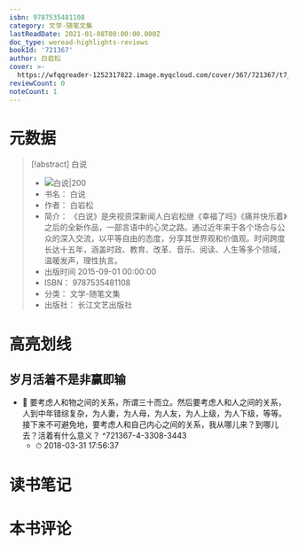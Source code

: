 ```yaml
---
isbn: 9787535481108
category: 文学-随笔文集
lastReadDate: 2021-01-08T00:00:00.000Z
doc_type: weread-highlights-reviews
bookId: '721367'
author: 白岩松
cover: >-
  https://wfqqreader-1252317822.image.myqcloud.com/cover/367/721367/t7_721367.jpg
reviewCount: 0
noteCount: 1
---
```

# 元数据
> [!abstract] 白说
> - ![ 白说|200](https://wfqqreader-1252317822.image.myqcloud.com/cover/367/721367/t7_721367.jpg)
> - 书名： 白说
> - 作者： 白岩松
> - 简介： 《白说》是央视资深新闻人白岩松继《幸福了吗》《痛并快乐着》之后的全新作品，一部言语中的心灵之路。通过近年来于各个场合与公众的深入交流，以平等自由的态度，分享其世界观和价值观。时间跨度长达十五年，涵盖时政、教育、改革、音乐、阅读、人生等多个领域，温暖发声，理性执言。
> - 出版时间 2015-09-01 00:00:00
> - ISBN： 9787535481108
> - 分类： 文学-随笔文集
> - 出版社： 长江文艺出版社

# 高亮划线

## 岁月活着不是非赢即输


- 📌 要考虑人和物之间的关系，所谓三十而立。然后要考虑人和人之间的关系，人到中年错综复杂，为人妻，为人母，为人友，为人上级，为人下级，等等。接下来不可避免地，要考虑人和自己内心之间的关系，我从哪儿来？到哪儿去？活着有什么意义？ ^721367-4-3308-3443
    - ⏱ 2018-03-31 17:56:37 
# 读书笔记

# 本书评论
